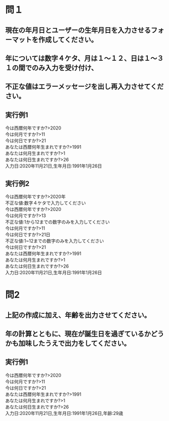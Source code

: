 # 問１  
## 現在の年月日とユーザーの生年月日を入力させるフォーマットを作成してください。  
## 年については数字４ケタ、月は１〜１２、日は１〜３１の間でのみ入力を受け付け、  
## 不正な値はエラーメッセージを出し再入力させてください。  

## 実行例1  
今は西暦何年ですか?>2020  
今は何月ですか?>11  
今は何日ですか?>21  
あなたは西暦何年生まれですか?>1991  
あなたは何月生まれですか?>1  
あなたは何日生まれですか?>26  
入力日:2020年11月21日,生年月日:1991年1月26日  

## 実行例2  
今は西暦何年ですか?>2020年  
不正な値:数字４ケタで入力してください  
今は西暦何年ですか?>2020  
今は何月ですか?>13  
不正な値:1から12までの数字のみを入力してください  
今は何月ですか?>11  
今は何日ですか?>21日  
不正な値:1~12までの数字のみを入力してください  
今は何日ですか?>21  
あなたは西暦何年生まれですか?>1991  
あなたは何月生まれですか?>1  
あなたは何日生まれですか?>26  
入力日:2020年11月21日,生年月日:1991年1月26日  

# 問2  
## 上記の作成に加え、年齢を出力させてください。  
## 年の計算とともに、現在が誕生日を過ぎているかどうかも加味したうえで出力をしてください。  

## 実行例1  
今は西暦何年ですか?>2020  
今は何月ですか?>11  
今は何日ですか?>21  
あなたは西暦何年生まれですか?>1991  
あなたは何月生まれですか?>1  
あなたは何日生まれですか?>26  
入力日:2020年11月21日,生年月日:1991年1月26日,年齢:29歳  
